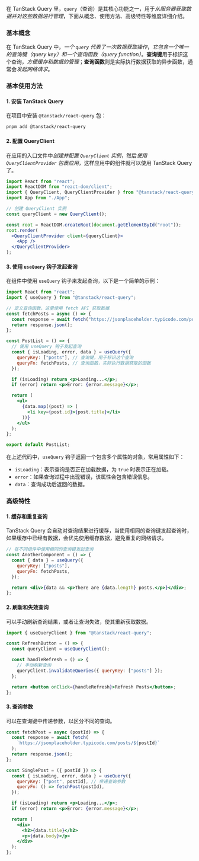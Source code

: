 在 TanStack Query 里，`query`（查询）是其核心功能之一，用于*从服务器获取数据并对这些数据进行管理*，下面从概念、使用方法、高级特性等维度详细介绍。

### 基本概念

在 TanStack Query 中，*一个 `query` 代表了一次数据获取操作*，*它包含一个唯一的查询键（query key）和一个查询函数（query function）*。**查询键**用于标识这个查询，*方便缓存和数据的管理*；**查询函数**则是实际执行数据获取的异步函数，通常会*发起网络请求*。

### 基本使用方法

#### 1. 安装 TanStack Query

在项目中安装 `@tanstack/react-query` 包：

```bash
pnpm add @tanstack/react-query
```

#### 2. 配置 QueryClient

在应用的入口文件中*创建并配置 `QueryClient` 实例*，然后*使用 `QueryClientProvider` 包裹应用*，这样应用中的组件就可以使用 TanStack Query 了。

```jsx
import React from "react";
import ReactDOM from "react-dom/client";
import { QueryClient, QueryClientProvider } from "@tanstack/react-query";
import App from "./App";

// 创建 QueryClient 实例
const queryClient = new QueryClient();

const root = ReactDOM.createRoot(document.getElementById("root"));
root.render(
  <QueryClientProvider client={queryClient}>
    <App />
  </QueryClientProvider>
);
```

#### 3. 使用 `useQuery` 钩子发起查询

在组件中使用 `useQuery` 钩子来发起查询，以下是一个简单的示例：

```jsx
import React from "react";
import { useQuery } from "@tanstack/react-query";

// 定义查询函数，这里使用 fetch API 获取数据
const fetchPosts = async () => {
  const response = await fetch("https://jsonplaceholder.typicode.com/posts");
  return response.json();
};

const PostList = () => {
  // 使用 useQuery 钩子发起查询
  const { isLoading, error, data } = useQuery({
    queryKey: ["posts"], // 查询键，用于标识这个查询
    queryFn: fetchPosts, // 查询函数，实际执行数据获取的函数
  });

  if (isLoading) return <p>Loading...</p>;
  if (error) return <p>Error: {error.message}</p>;

  return (
    <ul>
      {data.map((post) => (
        <li key={post.id}>{post.title}</li>
      ))}
    </ul>
  );
};

export default PostList;
```

在上述代码中，`useQuery` 钩子返回一个包含多个属性的对象，常用属性如下：

- `isLoading`：表示查询是否正在加载数据，为 `true` 时表示正在加载。
- `error`：如果查询过程中出现错误，该属性会包含错误信息。
- `data`：查询成功后返回的数据。

### 高级特性

#### 1. 缓存和重复查询

TanStack Query 会自动对查询结果进行缓存，当使用相同的查询键发起查询时，如果缓存中已经有数据，会优先使用缓存数据，避免重复的网络请求。

```jsx
// 在不同组件中使用相同的查询键发起查询
const AnotherComponent = () => {
  const { data } = useQuery({
    queryKey: ["posts"],
    queryFn: fetchPosts,
  });

  return <div>{data && <p>There are {data.length} posts.</p>}</div>;
};
```

#### 2. 刷新和失效查询

可以手动刷新查询结果，或者让查询失效，使其重新获取数据。

```jsx
import { useQueryClient } from "@tanstack/react-query";

const RefreshButton = () => {
  const queryClient = useQueryClient();

  const handleRefresh = () => {
    // 手动刷新查询
    queryClient.invalidateQueries({ queryKey: ["posts"] });
  };

  return <button onClick={handleRefresh}>Refresh Posts</button>;
};
```

#### 3. 查询参数

可以在查询键中传递参数，以区分不同的查询。

```jsx
const fetchPost = async (postId) => {
  const response = await fetch(
    `https://jsonplaceholder.typicode.com/posts/${postId}`
  );
  return response.json();
};

const SinglePost = ({ postId }) => {
  const { isLoading, error, data } = useQuery({
    queryKey: ["post", postId], // 传递查询参数
    queryFn: () => fetchPost(postId),
  });

  if (isLoading) return <p>Loading...</p>;
  if (error) return <p>Error: {error.message}</p>;

  return (
    <div>
      <h2>{data.title}</h2>
      <p>{data.body}</p>
    </div>
  );
};
```
